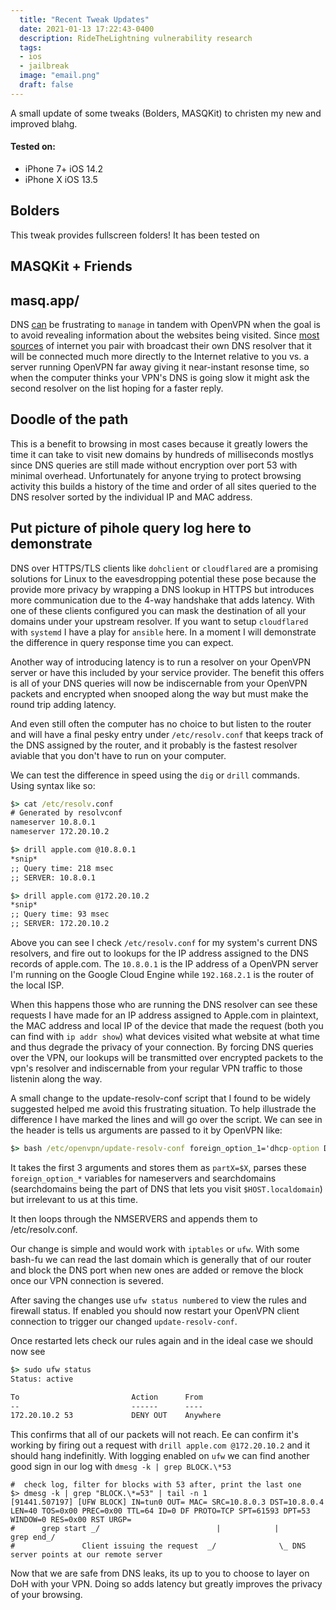 ```yaml
---
  title: "Recent Tweak Updates"
  date: 2021-01-13 17:22:43-0400
  description: RideTheLightning vulnerability research
  tags:
  - ios
  - jailbreak
  image: "email.png"
  draft: false
---
```


A small update of some tweaks (Bolders, MASQKit) to christen my new and improved blahg.

#### Tested on:

- iPhone 7+ iOS 14.2
- iPhone X iOS 13.5

## Bolders

This tweak provides fullscreen folders! It has been tested on

## MASQKit + Friends


## masq.app/



DNS [can](https://apple.com) be frustrating to `manage` in tandem with OpenVPN when the goal is to avoid revealing information about the websites being visited. Since [most sources](https://duckduckgo.com) of internet you pair with broadcast their own DNS resolver that it will be connected much more directly to the Internet relative to you vs. a server running OpenVPN far away giving it near-instant resonse time, so when the computer thinks your VPN's DNS is going slow it might ask the second resolver on the list hoping for a faster reply.

## Doodle of the path

This is a benefit to browsing in most cases because it greatly lowers the time it can take to visit new domains by hundreds of milliseconds mostlys since DNS queries are still made without encryption over port 53 with minimal overhead. Unfortunately for anyone trying to protect browsing activity this builds a history of the time and order of all sites queried to the DNS resolver sorted by the individual IP and MAC address.

## Put picture of pihole query log here to demonstrate

DNS over HTTPS/TLS clients like `dohclient` or `cloudflared` are a promising solutions for Linux to the eavesdropping potential these pose because the provide more privacy by wrapping a DNS lookup in HTTPS but introduces more communication due to the 4-way handshake that adds latency. With one of these clients configured you can mask the destination of all your domains under your upstream resolver. If you want to setup `cloudflared` with `systemd` I have a play for `ansible` here. In a moment I will demonstrate the difference in query response time you can expect.

Another way of introducing latency is to run a resolver on your OpenVPN server or have this included by your service provider. The benefit this offers is all of your DNS queries will now be indiscernable from your OpenVPN packets and encrypted when snooped along the way but must make the round trip adding latency.

And even still often the computer has no choice to but listen to the router and will have a final pesky entry under `/etc/resolv.conf` that keeps track of the DNS assigned by the router, and it probably is the fastest resolver aviable that you don't have to run on your computer.

We can test the difference in speed using the `dig` or `drill` commands. Using syntax like so:

```cmd {linenos=false}
$> cat /etc/resolv.conf
# Generated by resolvconf
nameserver 10.8.0.1
nameserver 172.20.10.2

$> drill apple.com @10.8.0.1
*snip*
;; Query time: 218 msec
;; SERVER: 10.8.0.1

$> drill apple.com @172.20.10.2
*snip*
;; Query time: 93 msec
;; SERVER: 172.20.10.2
 ```

Above you can see I check `/etc/resolv.conf` for my system's current DNS resolvers, and fire out to lookups for the IP address assigned to the DNS records of apple.com. The `10.8.0.1` is the IP address of a OpenVPN server I'm running on the Google Cloud Engine while `192.168.2.1` is the router of the local ISP.

When this happens those who are running the DNS resolver can see these requests I have made for an IP address assigned to Apple.com in plaintext, the MAC address and local IP of the device that made the request (both you can find with `ip addr show`) what devices visited what website at what time and thus degrade the privacy of your connection. By forcing DNS queries over the VPN, our lookups will be transmitted over encrypted packets to the vpn's resolver and indiscernable from your regular VPN traffic to those listenin along the way.

A small change to the update-resolv-conf script that I found to be widely suggested helped me avoid this frustrating situation. To help illustrade the difference I have marked the lines and will go over the script. We can see in the header is tells us arguments are passed to it by OpenVPN like:

```cmd {linenos=false}
$> bash /etc/openvpn/update-resolv-conf foreign_option_1='dhcp-option DNS 193.43.27.132'
```


It takes the first 3 arguments and stores them as `partX=$X`, parses these `foreign_option_*` variables for nameservers and searchdomains (searchdomains being the part of DNS that lets you visit `$HOST.localdomain`) but irrelevant to us at this time.

It then loops through the NMSERVERS and appends them to /etc/resolv.conf.

Our change is simple and would work with `iptables` or `ufw`. With some bash-fu we can read the last domain which is generally that of our router and block the DNS port when new ones are added or remove the block once our VPN connection is severed.

After saving the changes use `ufw status numbered` to view the rules and firewall status. If enabled you should now restart your OpenVPN client connection to trigger our changed `update-resolv-conf`.

Once restarted lets check our rules again and in the ideal case we should now see


```cmd {linenos=false}
$> sudo ufw status
Status: active

To                         Action      From
--                         ------      ----
172.20.10.2 53             DENY OUT    Anywhere
```


This confirms that all of our packets will not reach. Ee can confirm it's working by firing out a request with `drill apple.com @172.20.10.2` and it should hang indefinitly. With logging enabled on `ufw` we can find another good sign in our log with `dmesg -k | grep BLOCK.\*53`

```shell {linenos=false}
#  check log, filter for blocks with 53 after, print the last one
$> dmesg -k | grep "BLOCK.\*=53" | tail -n 1
[91441.507197] [UFW BLOCK] IN=tun0 OUT= MAC= SRC=10.8.0.3 DST=10.8.0.4 LEN=40 TOS=0x00 PREC=0x00 TTL=64 ID=0 DF PROTO=TCP SPT=61593 DPT=53 WINDOW=0 RES=0x00 RST URGP=
#      grep start _/                          |            |                                                                   grep end_/
#               Client issuing the request  _/              \_ DNS server points at our remote server
```


Now that we are safe from DNS leaks, its up to you to choose to layer on DoH with your VPN. Doing so adds latency but greatly improves the privacy of your browsing.

